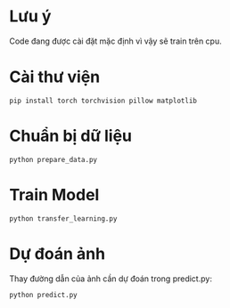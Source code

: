 # Lưu ý
Code đang được cài đặt mặc định vì vậy sẽ train trên cpu. 

# Cài thư viện

    pip install torch torchvision pillow matplotlib 
  
# Chuẩn bị dữ liệu

    python prepare_data.py
  
# Train Model

    python transfer_learning.py
  
# Dự đoán ảnh

Thay đường dẫn của ảnh cần dự đoán trong predict.py:

    python predict.py
